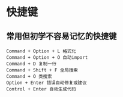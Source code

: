 # 快捷键

## 常用但初学不容易记忆的快捷键
    Command + Option + L 格式化
    Command + Option + O 自动import
    Command + D 复制一行
    Command + Shift + F 全局搜索
    Command + O 类搜索
    Option + Enter 错误自动修复或建议
    Control + Enter 自动生成代码 